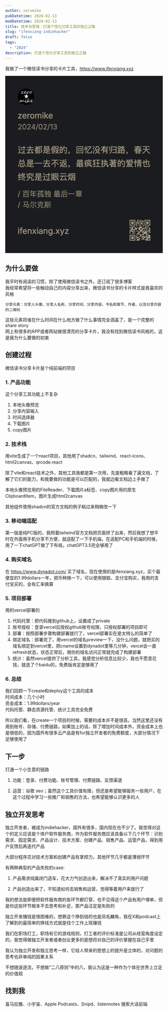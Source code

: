 ```yaml
---
author: zeromike
pubDatetime: 2024-02-13
modDatetime: 2024-02-13
title: 技术与思维：打造个性化分享工具的独立之路
slug: "ifenxiang-indiehacker"
draft: false
tags:
  - "2024"
description: 打造个性化分享工具的独立之路
---
```


我做了一个微信读书分享的卡片工具，https://www.ifenxiang.xyz

![分享卡片](../../assets/ifenxiang-image.png)

## 为什么要做

我平时有阅读的习惯，除了使用微信读书之外，还订阅了很多博客  
我经常希望将一些触动自己的内容分享出来，微信读书分享的卡片样式是我喜欢的风格

```
分享元素：分享人头像、分享人名称、分享时间、分享内容、书名和章节、作者、以及分享内容的二维码
```

这些元素将谁在什么时间在什么地方做了什么事情完全涵盖了，是一个完整的share story  
网上有很多的APP或者网站做很漂亮的分享卡片，我没有找到微信读书风格的，这是我为什么要做的初衷

## 创建过程

微信读书分享卡片是个纯前端的项目

### 1. 产品功能

这个分享工具功能上不复杂

1. 本地头像预览
2. 分享内容输入
3. 时间选择器
4. 下载图片
5. copy图片

### 2. 技术栈

用vite生成了一个react项目，其他用了shadcn、tailwind、react-icons、html2canvas、qrcode.react

除了vite和react技术之外，其他工具我都是第一次用，先是粗略看了遍文档，了解了它们的能力，和我要做的功能是可以匹配的，我就边看文档边上手做了

本地头像预览用的FileReader、下载图片a标签、copy图片用的原生ClipboardItem，图片生成html2canvas

其他组件使用shadcn的官方文档的例子粘过来稍微改一下

### 3. 移动端适配

第一版是纯PC版的，我照着tailwind官方文档把页面拼了出来，然后我想了想平时在外面用手机分享不方便，就适配了一下手机端，在适配PC和手机端的时候，用了一下chatGPT做了下布局，chatGPT3.5完全够用了

### 4. 购买域名

在 https://www.dynadot.com/ 买了域名，现在使用的是ifenxiang.xyz，买个最便宜的1.99dollars一年，把币种换一下，可以使用银联、支付宝购买，我用的支付宝买的，会有汇率换算

### 5. 项目部署

用的vercel部署的

1. 代码托管：把代码推到github上，设置成了private
2. 账号授权：登录vercel后授权github账号权限，只授权部署的项目即可
3. 部署：按照部署步骤构建部署就行了，vercel部署实在是太特么的简单了
4. 绑定域名：部署完了，用vercel的域名preview一下，没什么问题，就把买的域名绑定到vercel里，把cname设置到dynadot里等几分钟，vercel会一直refresh状态，状态正常后，用你的域名访问正常就完成了构建部署
5. 统计：虽然vercel提供了分析工具，我感觉分析信息比较少，我也不愿意花钱，就选了个baidu的，免费版肯定是够用了

### 6. 总结

我们回顾一下create和deploy这个工具的成本  
时间成本：几个小时  
资金成本：1.99dollars/year  
代码托管、静态资源托管、统计工具完全免费

所以我们看，在create一个项目的时候，需要的成本并不是很高，当然这里还没有用到账号、存储、付费链路，如果加上的话，除了增加时间成本外，资金成本上也是很低的，因为国外有很多云产品是有for独立开发者的免费额度，大部分情况下足够使用了

## 下一步

打通一个小生意的链路

1. 功能：登录、付费功能、账号管理、付费链路、反馈渠道

2. 运营：谷歌 seo；虽然这个工具价值有限，但还是希望能够服务一些用户，在这个过程中学习一些推广和销售的方法，也希望能够认识更多的人

## 独立开发思考

独立开发者，被成为indiehacker，国外有很多，国内现在也不少了。我觉得对这个的定义应该是个体户软件服务商，作为软件服务商应该具备以下几个环节：识别需求、固定需求、产品设计、技术方案、创建产品、销售产品、运营产品，得到用户反馈后再迭代产品

大部分程序员对技术方案和创建产品有掌控力，其他环节几乎都是薄弱环节

有两种典型的产品失败的case:

1. 产品需求纯属闭门造车，花大力气创造出来，解决不了真实的用户问题

2. 产品创造出来了，不知道如何去销售和运营，觉得等着用户来就行了

我的想法是即便把软件服务商的各环节都打穿，也不见得这个产品有用户埋单，但是你这些环节根本不去思考和补足，那产品注定是失败的

独立开发赚钱是很困难的，想靠这个挣到钱的也是凤毛麟角，我在X和podcast上了解到的最简单的挣钱方式就是找个工作上班赚钱

我们在职场打工，职场有它的游戏规则，打工者的评价标准是公司从经营角度设定的，我觉得做独立开发者或者创业更多的是想将对自己的评价掌握在自己手里

我认为独立开发和独立思考一样，它给人带来的思想上的提升是立体的，对问题的思考也非单纯的因果关系

不想随波逐流，不想做”二八原则“中的八，我认为这是一种作为个体在世界上立足的价值观

## 找到我

喜马拉雅、小宇宙、Apple Podcasts、Snipd、listennotes 搜索大话前端
